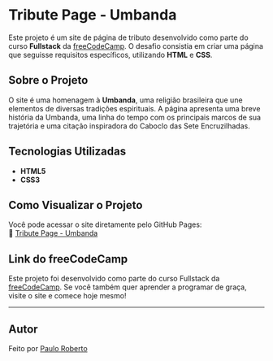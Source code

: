 # Tribute Page - Umbanda

Este projeto é um site de página de tributo desenvolvido como parte do curso **Fullstack** da [freeCodeCamp](https://www.freecodecamp.org/). O desafio consistia em criar uma página que seguisse requisitos específicos, utilizando **HTML** e **CSS**.

## Sobre o Projeto

O site é uma homenagem à **Umbanda**, uma religião brasileira que une elementos de diversas tradições espirituais. A página apresenta uma breve história da Umbanda, uma linha do tempo com os principais marcos de sua trajetória e uma citação inspiradora do Caboclo das Sete Encruzilhadas.

## Tecnologias Utilizadas

- **HTML5**
- **CSS3**

## Como Visualizar o Projeto

Você pode acessar o site diretamente pelo GitHub Pages:  
🔗 [Tribute Page - Umbanda](https://seu-usuario.github.io/tribute-page-umbanda)

## Link do freeCodeCamp

Este projeto foi desenvolvido como parte do curso Fullstack da [freeCodeCamp](https://www.freecodecamp.org/). Se você também quer aprender a programar de graça, visite o site e comece hoje mesmo!

---

## Autor

Feito por [Paulo Roberto](https://github.com/speedinfected)